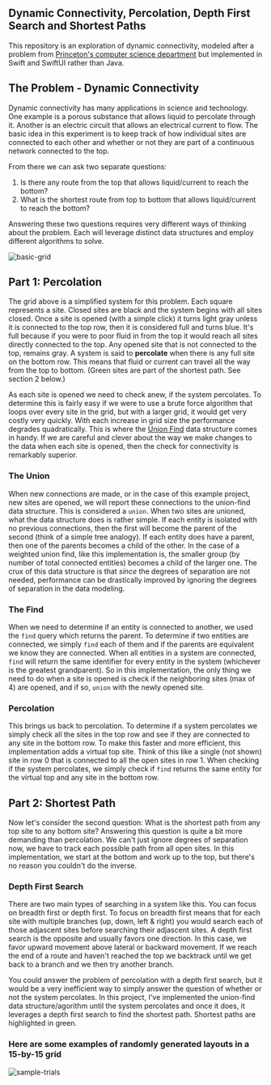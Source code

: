 ## Dynamic Connectivity, Percolation, Depth First Search and Shortest Paths
This repository is an exploration of dynamic connectivity, modeled after a problem from [Princeton's computer science department](https://coursera.cs.princeton.edu/algs4/assignments/percolation/specification.php) but implemented in Swift and SwiftUI rather than Java.


## The Problem - Dynamic Connectivity
Dynamic connectivity has many applications in science and technology. One example is a porous substance that allows liquid to percolate through it. Another is an electric circuit that allows an electrical current to flow. The basic idea in this experiment is to keep track of how individual sites are connected to each other and whether or not they are part of a continuous network connected to the top.

From there we can ask two separate questions:

1. Is there any route from the top that allows liquid/current to reach the bottom?
2. What is the shortest route from top to bottom that allows liquid/current to reach the bottom?

Answering these two questions requires very different ways of thinking about the problem. Each will leverage distinct data structures and employ different algorithms to solve.

![basic-grid](https://user-images.githubusercontent.com/11002/130969112-afd5f622-f483-460d-a278-eab00e13bd38.gif)

## Part 1: Percolation
The grid above is a simplified system for this problem. Each square represents a site. Closed sites are black and the system begins with all sites closed. Once a site is opened (with a simple click) it turns light gray unless it is connected to the top row, then it is considered full and turns blue.  It's full because if you were to poor fluid in from the top it would reach all sites directly connected to the top. Any opened site that is not connected to the top, remains gray. A system is said to **percolate** when there is any full site on the bottom row. This means that fluid or current can travel all the way from the top to bottom. (Green sites are part of the shortest path. See section 2 below.)

As each site is opened we need to check anew, if the system percolates. To determine this is fairly easy if we were to use a brute force algorithm that loops over every site in the grid, but with a larger grid, it would get very costly very quickly. With each increase in grid size the performance degrades quadratically. This is where the [Union Find](https://en.wikipedia.org/wiki/Disjoint-set_data_structure) data structure comes in handy. If we are careful and clever about the way we make changes to the data when each site is opened, then the check for connectivity is remarkably superior.

### The Union
When new connections are made, or in the case of this example project, new sites are opened, we will report these connections to the union-find data structure. This is considered a `union`. When two sites are unioned, what the data structure does is rather simple. If each entity is isolated with no previous connections, then the first will become the parent of the second (think of a simple tree analogy). If each entity does have a parent, then one of the parents becomes a child of the other. In the case of a weighted union find, like this implementation is, the smaller group (by number of total connected entities) becomes a child of the larger one. The crux of this data structure is that _since_ the degrees of separation are not needed, performance can be drastically improved by ignoring the degrees of separation in the data modeling.

### The Find
When we need to determine if an entity is connected to another, we used the `find` query which returns the parent. To determine if two entities are connected, we simply `find` each of them and if the parents are equivalent we know they are connected. When all entities in a system are connected, `find` will return the same identifier for every entity in the system (whichever is the greatest grandparent). So in this implementation, the only thing we need to do when a site is opened is check if the neighboring sites (max of 4) are opened, and if so, `union` with the newly opened site.

### Percolation
This brings us back to percolation. To determine if a system percolates we simply check all the sites in the top row and see if they are connected to any site in the bottom row. To make this faster and more efficient, this implementation adds a virtual top site. Think of this like a single (not shown) site in row 0 that is connected to all the open sites in row 1. When checking if the system percolates, we simply check if  `find` returns the same entity for the virtual top and any site in the bottom row.

## Part 2: Shortest Path
Now let's consider the second question: What is the shortest path from any top site to any bottom site? Answering this question is quite a bit more demanding than percolation. We can't just ignore degrees of separation now, we have to track each possible path from all open sites. In this implementation, we start at the bottom and work up to the top, but there's no reason you couldn't do the inverse.

### Depth First Search
There are two main types of searching in a system like this. You can focus on breadth first or depth first. To focus on breadth first means that for each site with multiple branches (up, down, left & right) you would search each of those adjascent sites before searching their adjascent sites. A depth first search is the opposite and usually favors one direction. In this case, we favor upward movement above lateral or backward movement. If we reach the end of a route and haven't reached the top we backtrack until we get back to a branch and we then try another branch.

You could answer the problem of percolation with a depth first search, but it would be a very inefficient way to simply answer the question of whether or not the system percolates. In this project, I've implemented the union-find data structure/agorithm until the system percolates and once it does, it leverages a depth first search to find the shortest path. Shortest paths are highlighted in green.

### Here are some examples of randomly generated layouts in a 15-by-15 grid
![sample-trials](https://user-images.githubusercontent.com/11002/130976104-d72b2722-76b9-4819-a7ed-68571c0aaee0.gif)


